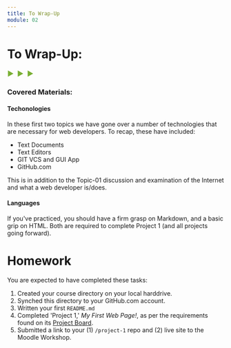 ```yaml
---
title: To Wrap-Up
module: 02
---
```


# To Wrap-Up:
<span style="color: #79AF33; font-size: medium; font-weight: bold">▶ &nbsp;▶  &nbsp;▶</span>

### Covered Materials:

#### Techonologies
In these first two topics we have gone over a number of technologies that are necessary for web developers. To recap, these have included:

- Text Documents
- Text Editors
- GIT VCS and GUI App
- GitHub.com

This is in addition to the Topic-01 discussion and examination of the Internet and what a web developer is/does.

#### Languages
If you've practiced, you should have a firm grasp on Markdown, and a basic grip on HTML. Both are required to complete Project 1 (and all projects going forward).

# Homework
You are expected to have completed these tasks:
1. Created your course directory on your local harddrive.
2. Synched this directory to your GitHub.com account.
3. Written your first `README.md`
4. Completed 'Project 1,' _My First Web Page!_, as per the requirements found on its [Project Board](https://github.com/Media-Ed-Online/intro-web-dev/projects/7).
5. Submitted a link to your (1) `/project-1` repo and (2) live site to the Moodle Workshop.
